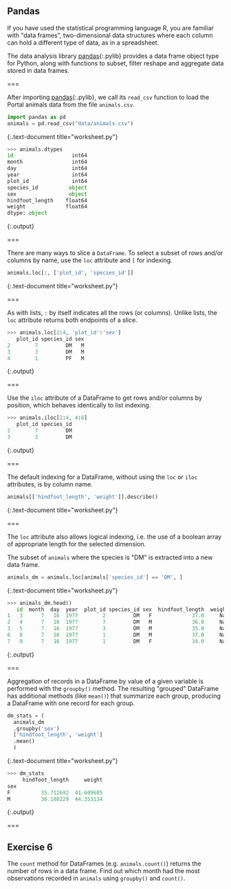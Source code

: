 ---
---

## Pandas

If you have used the statistical programming language R, you are familiar with
"data frames", two-dimensional data structures where each column can hold a 
different type of data, as in a spreadsheet.

The data analysis library [pandas](){:.pylib} provides a data frame object type for
Python, along with functions to subset, filter reshape and aggregate data
stored in data frames.

===

After importing [pandas](){:.pylib}, we call its `read_csv` function to load the Portal 
animals data from the file `animals.csv`.


~~~python
import pandas as pd
animals = pd.read_csv("data/animals.csv")
~~~
{:.text-document title="worksheet.py"}



~~~python
>>> animals.dtypes
id                   int64
month                int64
day                  int64
year                 int64
plot_id              int64
species_id          object
sex                 object
hindfoot_length    float64
weight             float64
dtype: object
~~~
{:.output}



===

There are many ways to slice a `DataFrame`. To select a subset of rows and/or columns by name, use the `loc` attribute and `[` for indexing.


~~~python
animals.loc[:, ['plot_id', 'species_id']]
~~~
{:.text-document title="worksheet.py"}



===

As with lists, `:` by itself indicates all the rows (or columns). Unlike lists, the `loc` attribute returns both endpoints of a slice.


~~~python
>>> animals.loc[2:4, 'plot_id':'sex']
   plot_id species_id sex
2        7         DM   M
3        3         DM   M
4        1         PF   M
~~~
{:.output}



===

Use the `iloc` attribute of a DataFrame to get rows and/or columns by position, which behaves identically to list indexing.


~~~python
>>> animals.iloc[2:4, 4:6]
   plot_id species_id
2        7         DM
3        3         DM
~~~
{:.output}



===

The default indexing for a DataFrame, without using the `loc` or `iloc` attributes, is by column name.


~~~python
animals[['hindfoot_length', 'weight']].describe()
~~~
{:.text-document title="worksheet.py"}



===

The `loc` attribute also allows logical indexing, i.e. the use of a boolean array of appropriate length for the selected dimension.

The subset of `animals` where the species is "DM" is extracted into a new data frame.


~~~python
animals_dm = animals.loc[animals['species_id'] == 'DM', ]
~~~
{:.text-document title="worksheet.py"}



~~~python
>>> animals_dm.head()
   id  month  day  year  plot_id species_id sex  hindfoot_length  weight
1   3      7   16  1977        2         DM   F             37.0     NaN
2   4      7   16  1977        7         DM   M             36.0     NaN
3   5      7   16  1977        3         DM   M             35.0     NaN
6   8      7   16  1977        1         DM   M             37.0     NaN
7   9      7   16  1977        1         DM   F             34.0     NaN
~~~
{:.output}



<!--
===

The `query()` method accepts an expression that may reference columns, increasing the readability of the same operation


~~~python
animals_dm = animals.query('species_id == "DM"')
~~~
{:.text-document title="worksheet.py"}



~~~python
>>> animals_dm.head()
   id  month  day  year  plot_id species_id sex  hindfoot_length  weight
1   3      7   16  1977        2         DM   F             37.0     NaN
2   4      7   16  1977        7         DM   M             36.0     NaN
3   5      7   16  1977        3         DM   M             35.0     NaN
6   8      7   16  1977        1         DM   M             37.0     NaN
7   9      7   16  1977        1         DM   F             34.0     NaN
~~~
{:.output}


-->

===

Aggregation of records in a DataFrame by value of a given variable is performed with the `groupby()` method. The resulting "grouped" DataFrame has additional methods (like `mean()`) that summarize each group, producing a DataFrame with one record for each group.


~~~python
dm_stats = (
  animals_dm
  .groupby('sex')
  ['hindfoot_length', 'weight']
  .mean()
  )
~~~
{:.text-document title="worksheet.py"}



~~~python
>>> dm_stats
     hindfoot_length     weight
sex                            
F          35.712692  41.609685
M          36.188229  44.353134
~~~
{:.output}



===

## Exercise 6

The `count` method for DataFrames (e.g. `animals.count()`) returns the number of rows
in a data frame. Find out which month had the most observations recorded
in `animals` using `groupby()` and `count()`.
